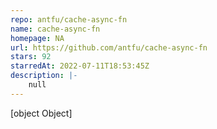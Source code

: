 ```yaml
---
repo: antfu/cache-async-fn
name: cache-async-fn
homepage: NA
url: https://github.com/antfu/cache-async-fn
stars: 92
starredAt: 2022-07-11T18:53:45Z
description: |-
    null
---
```


[object Object]
